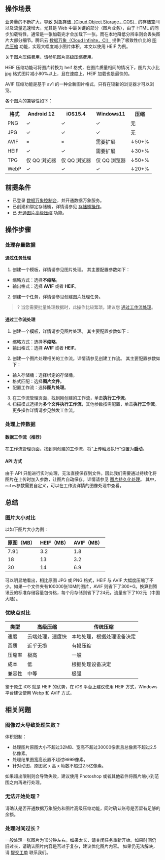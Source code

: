## 操作场景

业务量的不断扩大，导致 [对象存储（Cloud Object Storage，COS）](https://intl.cloud.tencent.com/document/product/436) 的存储空间以及流量迅速增大。尤其是 Web 中最关键的部分（图片业务），由于 HTML 的同步加载特性，通常是一张加载完才会加载下一张。而在本地降低分辨率则会丢失图片大部分细节。腾讯云 [数据万象（Cloud Infinite，CI）](https://intl.cloud.tencent.com/document/product/1045) 提供了极致性价比的 [图片压缩](https://intl.cloud.tencent.com/document/product/1045/40107) 功能，实现大幅度减小图片体积。本文以使用 HEIF 为例。

关于图片压缩费用，请参见图片高级压缩费用。

 HEIF 压缩功能可将图片转换为 heif 格式，在图片质量相同的情况下，图片大小比 jpg 格式图片减小80%以上，且在速度上，HEIF 加载也是最快的。

AVIF 压缩功能是基于 av1 的一种全新图片格式，只有在较新的浏览器才可以浏览。

各个图片的兼容性如下：
<table>
<tr><th>格式</th><th>Android 12</th><th>iOS15.4</th><th>Windows11</th><th>压缩</th></tr>
<tr><td>PNG</td><td>&#10003;</td><td>&#10003;</td><td>&#10003;</td><td>无</td></tr>
<tr><td>JPG</td><td>&#10003;</td><td>&#10003;</td><td>&#10003;</td><td>无</td></tr>
<tr><td>AVIF</td><td>×</td><td>×</td><td>需要扩展</td><td>↓50+%</td></tr>
<tr><td>HEIF</td><td>&#10003;</td><td>&#10003;</td><td>需要扩展</td><td>↓30+%</td></tr>
<tr><td>TPG</td><td>仅 QQ 浏览器</td><td>仅 QQ 浏览器</td><td>仅 QQ 浏览器</td><td>↓50+%</td></tr>
<tr><td>WebP</td><td>&#10003;</td><td>&#10003;</td><td>&#10003;</td><td>↓20+%</td></tr>
</table>

## 前提条件

- 已登录 [数据万象控制台](https://console.cloud.tencent.com/ci)，并开通数据万象服务。
- 已创建和绑定存储桶，详情请参见 [存储桶操作](https://intl.cloud.tencent.com/document/product/1045/33440)。
- 已 [开通图片高级压缩](https://intl.cloud.tencent.com/document/product/1045/40106) 功能。

## 操作步骤
### 处理存量数据

#### 通过任务处理

1. 创建一个模板，详情请参见图片处理。
其主要配置参数如下：
 - 缩略方式：选择**不缩略**。
 - 输出格式：选择 **AVIF** 或者 **HEIF**。
2. 创建一个任务，详情请参见创建图片处理任务。

>?  当您需要批量处理数据时，此操作比较繁琐，建议您 [通过工作流处理](#ProcessWorkflow)。
>

<span id="ProcessWorkflow"></span>
#### 通过工作流处理

1. 创建一个模板，详情请参见图片处理。
其主要配置参数如下：
 - 缩略方式：选择**不缩略**。
 - 输出格式：选择 **AVIF** 或者 **HEIF**。
2. 创建一个图片处理相关的工作流，详情请参见创建工作流。
其主要配置参数如下：
 - 输入存储桶：选择绑定的存储桶。
 - 格式匹配：选择**图片文件**。
 - 配置工作流：选择**图片处理**。
3. 在工作流管理页面，找到刚创建的工作流，单击**执行工作流**。
4. 扫描模式选择为**多个文件执行工作流**，其他参数按需配置，单击**执行工作流**。更多操作详情请参见触发工作流。



### 处理上传数据

#### 数据工作流（推荐）

在工作流管理页面，找到刚创建的工作流，将“上传触发执行”设置为**启动**。


#### API 方式

由于 API 只能进行实时处理，无法直接保存到文件。因此我们需要通过持续化将图片在上传时加入参数，让图片自动保存。详情请参见 [图片持久化处理](https://intl.cloud.tencent.com/document/product/1045/33695)。
其中，`rules`参数需要自定义，可以在工作流详情的图像处理中查看。


## 总结

### 图片大小对比

以如下图片大小为例：

| 原图（MB） | HEIF（MB）  | AVIF（MB）  |
|---------|---------|---------|
| 7.91 | 3.2 | 1.8 |
| 18 | 13 | 3.2 |
| 30 | 14 | 6.9 |

可以明显地看出，相比原图 JPG 或 PNG 格式，HEIF 与 AVIF 大幅度压缩了不少。如果一个文件夹有100000张10M的图片，AVIF 则省下了300+G。换算到腾讯云的标准存储容量包价格，每个月存储则省下了24元，流量省下了102元（中国大陆）。


### 优缺点对比


| 类型 | 高级压缩 | 传统压缩 |
|---------|---------|---------|
| 速度 | 云端处理，速度快 | 本地处理，根据处理设备决定 |
| 画质 | 近乎无损 | 有损压缩 |
| 压缩率 | 极高 | 一般 |
| 成本 | 低 | 根据处理设备决定 |
| 兼容性 | 中等 | 极强 |

鉴于原生 iOS 就是 HEIF 的优势，在 iOS 平台上建议使用 HEIF 方式，Windows 平台建议使用 Webp 和 AVIF 方式。

## 相关问题

### 图像过大导致处理失败？

体积限制：
- 处理图片原图大小不超过32MB、宽高不超过30000像素且总像素不超过2.5亿像素。
- 处理结果图宽高设置不超过9999像素。
- 针对动图，原图宽 x 高 x 帧数不超过2.5亿像素。

如果超出限制则会导致失败，建议使用 Photoshop 或者其他软件将图片缩小到范围之内再进行处理。

### 无法开始处理？

请确认是否开通数据万象服务和图片高级压缩功能，同时确认账号是否留有足够的余额。


### 处理时间过长？

一般处理一张图片为10分钟左右。如果太长，请关闭任务重新开始。如果时间仍旧过长，请确认图片内容是否过于复杂，建议优化图片内容。
如果仍无法解决，请 [提交工单](https://console.cloud.tencent.com/workorder/category) 联系我们。



